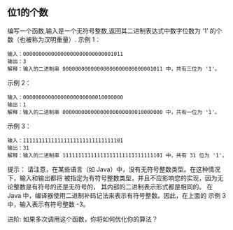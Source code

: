 ## 位1的个数

编写一个函数,输入是一个无符号整数,返回其二进制表达式中数字位数为 ‘1’ 的个数（也被称为汉明重量）.
示例 1：
```
输入：00000000000000000000000000001011
输出：3
解释：输入的二进制串 00000000000000000000000000001011 中，共有三位为 '1'。
```
示例 2：
```
输入：00000000000000000000000010000000
输出：1
解释：输入的二进制串 00000000000000000000000010000000 中，共有一位为 '1'。
```
示例 3：
```
输入：11111111111111111111111111111101
输出：31
解释：输入的二进制串 11111111111111111111111111111101 中，共有 31 位为 '1'。
```
 
提示：
    请注意，在某些语言（如 Java）中，没有无符号整数类型。在这种情况下，输入和输出都将
    被指定为有符号整数类型，并且不应影响您的实现，因为无论整数是有符号的还是无符号的，
    其内部的二进制表示形式都是相同的。
    在 Java 中，编译器使用二进制补码记法来表示有符号整数。因此，在上面的 示例 3 中，输入表示有符号整数 -3。

进阶:
如果多次调用这个函数，你将如何优化你的算法？

